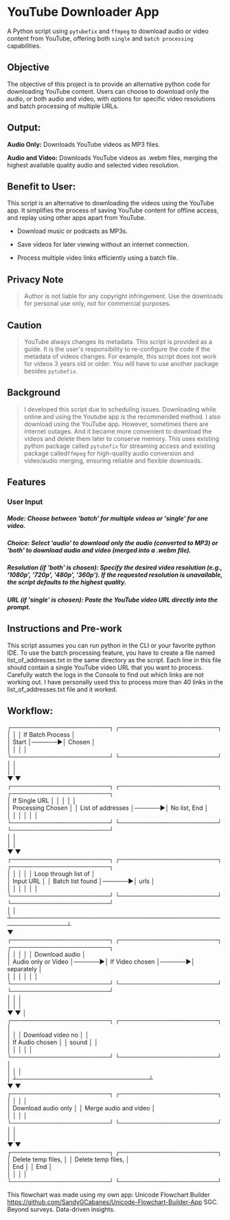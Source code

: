 # YouTube Downloader App
A Python script using `pytubefix` and `ffmpeg` to download audio or video content from YouTube, offering both `single` and `batch processing` capabilities.

## Objective
The objective of this project is to provide an alternative python code for downloading YouTube content. Users can choose to download only the audio, or both audio and video, with options for specific video resolutions and batch processing of multiple URLs. 

## Output:

**Audio Only:** Downloads YouTube videos as MP3 files.

**Audio and Video:** Downloads YouTube videos as .webm files, merging the highest available quality audio and selected video resolution.

## Benefit to User:
This script is an alternative to downloading the videos using the YouTube app.  It simplifies the process of saving YouTube content for offline access, and replay using other apps apart from YouTube.  

- Download music or podcasts as MP3s.

- Save videos for later viewing without an internet connection.

- Process multiple video links efficiently using a batch file.

## Privacy Note
> Author is not liable for any copyright infringement. Use the downloads for personal use only, not for commercial purposes.

## Caution
> YouTube always changes its metadata.  This script is provided as a guide.  It is the user's responsibility to re-configure the code if the metadata of videos changes.  For example, this script does not work for videos 3 years old or older.  You will have to use another package besides `pytubefix`.

## Background
> I developed this script due to scheduling issues.  Downloading while online and using the Youtube app is the recommended method.  I also download using the YouTube app. However, sometimes there are internet outages. And it became more convenient to download the videos and delete them later to conserve memory. This uses existing python package called `pytubefix` for streaming access and existing package called`ffmpeg` for high-quality audio conversion and video/audio merging, ensuring reliable and flexible downloads.  

## Features
### User Input

##### Mode: Choose between 'batch' for multiple videos or 'single' for one video.

##### Choice: Select 'audio' to download only the audio (converted to MP3) or 'both' to download audio and video (merged into a .webm file).

##### Resolution (if 'both' is chosen): Specify the desired video resolution (e.g., '1080p', '720p', '480p', '360p'). If the requested resolution is unavailable, the script defaults to the highest quality.

##### URL (if 'single' is chosen): Paste the YouTube video URL directly into the prompt.

## Instructions and Pre-work
This script assumes you can run python in the CLI or your favorite python IDE.  To use the batch processing feature, you have to create a file named list_of_addresses.txt in the same directory as the script. Each line in this file should contain a single YouTube video URL that you want to process.  Carefully watch the logs in the Console to find out which links are not working out.  I have personally used this to process more than 40 links in the list_of_addresses.txt file and it worked.

## Workflow:

┌───────────────────────┐       ┌───────────────────────┐                                                                                                  
│                       │       │    If Batch Process   │                                                                                                  
│         Start         │──────►│         Chosen        │                                                                                                  
│                       │       │                       │                                                                                                  
└───────────────────────┘       └───────────────────────┘                                                                                                  
            │                               │                                                                                                              
            │                               │                                                                                                              
            ▼                               ▼                                                                                                              
┌───────────────────────┐       ┌───────────────────────┐       ┌───────────────────────┐                                                                  
│     If Single URL     │       │                       │       │                       │                                                                  
│   Processing Chosen   │       │   List of addresses   │──────►│      No list, End     │                                                                  
│                       │       │                       │       │                       │                                                                  
└───────────────────────┘       └───────────────────────┘       └───────────────────────┘                                                                  
            │                               │                                                                                                              
            │                               │                                                                                                              
            ▼                               ▼                                                                                                              
┌───────────────────────┐       ┌───────────────────────┐       ┌───────────────────────┐                                                                  
│                       │       │                       │       │  Loop through list of │                                                                  
│       Input URL       │       │    Batch list found   │──────►│          urls         │                                                                  
│                       │       │                       │       │                       │                                                                  
└───────────────────────┘       └───────────────────────┘       └───────────────────────┘                                                                  
            │                                                               │                                                                              
            ┴───────────────────────────────────────────────────────────────┴                                                                              
                                            ▼                                                                                                              
                                ┌───────────────────────┐       ┌───────────────────────┐       ┌───────────────────────┐                                  
                                │                       │       │                       │       │     Download audio    │                                  
                                │  Audio only or Video  │──────►│    If Video chosen    │──────►│       separately      │                                  
                                │                       │       │                       │       │                       │                                  
                                └───────────────────────┘       └───────────────────────┘       └───────────────────────┘                                  
                                            │                               │                               │                                              
                                            │                               │                               │                                              
                                            ▼                               ▼                               │                                              
                                ┌───────────────────────┐       ┌───────────────────────┐                   │                                              
                                │                       │       │   Download video no   │                   │                                              
                                │    If Audio chosen    │       │         sound         │                   │                                              
                                │                       │       │                       │                   │                                              
                                └───────────────────────┘       └───────────────────────┘                   │                                              
                                            │                               │                               │                                              
                                            │                               ┴───────────────────────────────┴                                              
                                            ▼                                               ▼                                                              
                                ┌───────────────────────┐                       ┌───────────────────────┐                                                  
                                │                       │                       │                       │                                                  
                                │  Download audio only  │                       │ Merge audio and video │                                                  
                                │                       │                       │                       │                                                  
                                └───────────────────────┘                       └───────────────────────┘                                                  
                                            │                                               │                                                              
                                            │                                               │                                                              
                                            ▼                                               ▼                                                              
                                ┌───────────────────────┐                       ┌───────────────────────┐                                                  
                                │   Delete temp files,  │                       │   Delete temp files,  │                                                  
                                │          End          │                       │          End          │                                                  
                                │                       │                       │                       │                                                  
                                └───────────────────────┘                       └───────────────────────┘

This flowchart was made using my own app:  Unicode Flowchart Builder 
https://github.com/SandyGCabanes/Unicode-Flowchart-Builder-App
SGC. Beyond surveys. Data-driven insights.
